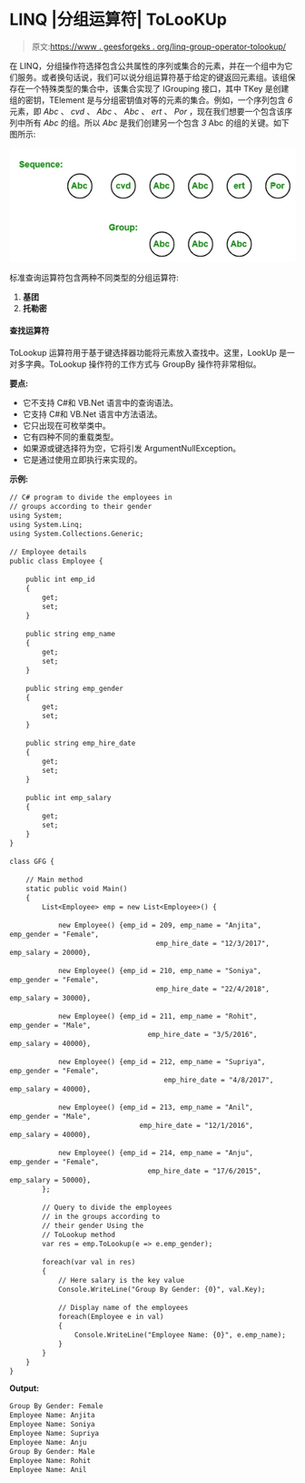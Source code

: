 # LINQ |分组运算符| ToLooKUp

> 原文:[https://www . geesforgeks . org/linq-group-operator-tolookup/](https://www.geeksforgeeks.org/linq-grouping-operator-tolookup/)

在 LINQ，分组操作符选择包含公共属性的序列或集合的元素，并在一个组中为它们服务。或者换句话说，我们可以说分组运算符基于给定的键返回元素组。该组保存在一个特殊类型的集合中，该集合实现了 IGrouping <tkey telement="">接口，其中 TKey 是创建组的密钥，TElement 是与分组密钥值对等的元素的集合。例如，一个序列包含 *6* 元素，即 *Abc* 、 *cvd* 、 *Abc* 、 *Abc* 、 *ert* 、 *Por* ，现在我们想要一个包含该序列中所有 *Abc* 的组。所以 *Abc* 是我们创建另一个包含 *3* Abc 的组的关键。如下图所示:</tkey>

![](img/2a992287620a73db8f54a112e6ddeffb.png)

标准查询运算符包含两种不同类型的分组运算符:

1.  **基团**
2.  **托勒密**

#### 查找运算符

ToLookup 运算符用于基于键选择器功能将元素放入查找<tkey telement="">中。这里，LookUp <tkey telement="">是一对多字典。ToLookup 操作符的工作方式与 GroupBy 操作符非常相似。</tkey></tkey>

**要点:**

*   它不支持 C#和 VB.Net 语言中的查询语法。
*   它支持 C#和 VB.Net 语言中方法语法。
*   它只出现在可枚举类中。
*   它有四种不同的重载类型。
*   如果源或键选择符为空，它将引发 ArgumentNullException。
*   它是通过使用立即执行来实现的。

**示例:**

```
// C# program to divide the employees in 
// groups according to their gender
using System;
using System.Linq;
using System.Collections.Generic;

// Employee details
public class Employee {

    public int emp_id
    {
        get;
        set;
    }

    public string emp_name
    {
        get;
        set;
    }

    public string emp_gender
    {
        get;
        set;
    }

    public string emp_hire_date
    {
        get;
        set;
    }

    public int emp_salary
    {
        get;
        set;
    }
}

class GFG {

    // Main method
    static public void Main()
    {
        List<Employee> emp = new List<Employee>() {

            new Employee() {emp_id = 209, emp_name = "Anjita", emp_gender = "Female",
                                    emp_hire_date = "12/3/2017", emp_salary = 20000},

            new Employee() {emp_id = 210, emp_name = "Soniya", emp_gender = "Female",
                                    emp_hire_date = "22/4/2018", emp_salary = 30000},

            new Employee() {emp_id = 211, emp_name = "Rohit", emp_gender = "Male",
                                  emp_hire_date = "3/5/2016", emp_salary = 40000},

            new Employee() {emp_id = 212, emp_name = "Supriya", emp_gender = "Female",
                                      emp_hire_date = "4/8/2017", emp_salary = 40000},

            new Employee() {emp_id = 213, emp_name = "Anil", emp_gender = "Male",
                                emp_hire_date = "12/1/2016", emp_salary = 40000},

            new Employee() {emp_id = 214, emp_name = "Anju", emp_gender = "Female",
                                  emp_hire_date = "17/6/2015", emp_salary = 50000},
        };

        // Query to divide the employees
        // in the groups according to 
        // their gender Using the 
        // ToLookup method
        var res = emp.ToLookup(e => e.emp_gender);

        foreach(var val in res)
        {
            // Here salary is the key value
            Console.WriteLine("Group By Gender: {0}", val.Key);

            // Display name of the employees
            foreach(Employee e in val)
            {
                Console.WriteLine("Employee Name: {0}", e.emp_name);
            }
        }
    }
}
```

**Output:**

```
Group By Gender: Female
Employee Name: Anjita
Employee Name: Soniya
Employee Name: Supriya
Employee Name: Anju
Group By Gender: Male
Employee Name: Rohit
Employee Name: Anil

```